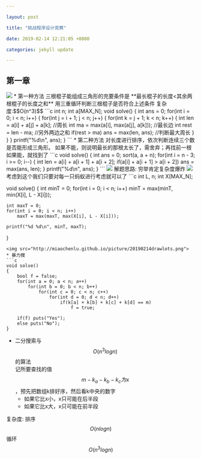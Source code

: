 ```yaml
---

layout: post

title: "挑战程序设计竞赛"

date: 2019-02-14 12:21:05 +0800

categories: jekyll update

---
```


<script type="text/x-mathjax-config">
MathJax.Hub.Config({
tex2jax: {
skipTags: ['script', 'noscript', 'style', 'textarea', 'pre'],
inlineMath: [['$','$']]
}
});
</script>
<script src='https://cdnjs.cloudflare.com/ajax/libs/mathjax/2.7.5/latest.js?config=TeX-MML-AM_CHTML' async></script>


## 第一章
<img src="http://miaochenlu.github.io/picture/20190214triangle.png">
* 第一种方法  
三根棍子能组成三角形的充要条件是 **最长棍子的长度<其余两根棍子的长度之和**  
用三重循环判断三根棍子是否符合上述条件
复杂度:$$O(n^3)$$
```c
int n;
int a[MAX_N];
void solve()
{
    int ans = 0;
    for(int i = 0; i < n; i++) {
        for(int j = i + 1; j < n; j++) {
            for(int k = j + 1; k < n; k++) {
                int len = a[i] + a[j] + a[k];           //周长
                int ma = max(a[i], max(a[j], a[k]));    //最长边
                int rest = len - ma;                    //另外两边之和
                if(rest > ma) ans = max(len, ans);      //判断最大周长
            }
        }
    }
    printf("%d\n", ans);
}
```
* 第二种方法  
对长度进行排序，依次判断连续三个数是否能形成三角形。  
如果不能，则说明最长的那根太长了，需舍弃；再找前一根   
如果能，就找到了
```c
void solve()
{
    int ans = 0;
    sort(a, a + n);                           
    for(int i = n - 3; i >= 0; i--) {
        int len = a[i] + a[i + 1] + a[i + 2];
        if(a[i] + a[i + 1] > a[i + 2])
            ans = max(ans, len);
    }
    printf("%d\n", ans);
}
```

<img src="http://miaochenlu.github.io/picture/20190214ants.png">
解题思路:  
穷举肯定复杂度爆炸
<img src="http://miaochenlu.github.io/picture/20190214antsol.png">
考虑到这个我们只要对每一只蚂蚁进行考虑就可以了
```c
int L, n;
int X[MAX_N];

void solve()
{
    int minT = 0;
    for(int i = 0; i < n; i++)
        minT = max(minT, min(X[i], L - X[i]));
    
    int maxT = 0; 
    for(int i = 0; i < n; i++) 
        maxT = max(maxT, max(X[i], L - X[i]));
    
    printf("%d %d\n", minT, maxT);
}
```
<img src="http://miaochenlu.github.io/picture/20190214drawlots.png">
* 暴力搜  
```c
void solve()
{
    bool f = false;
    for(int a = 0; a < n; a++) 
        for(int b = 0; b < n; b++) 
            for(int c = 0; c < n; c++) 
                for(int d = 0; d < n; d++)
                    if(k[a] + k[b] + k[c] + k[d] == m)
                        f = true;
    
    if(f) puts("Yes");
    else puts("No");
}
```
* 二分搜索与$$O(n^3logn)$$的算法  
记所要查找的值 $$m-k_a-k_b-k_c为x$$ ，预先把数组k排好序，然后看k中央的数字
    * 如果它比x小，x只可能在后半段
    * 如果它比x大，x只可能在前半段  

复杂度:
    排序$$O(nlogn)$$        循环$$O(n^3logn)$$


[jekyll-docs]: https://jekyllrb.com/docs/home

[jekyll-gh]: https://github.com/jekyll/jekyll

[jekyll-talk]: https://talk.jekyllrb.com/
